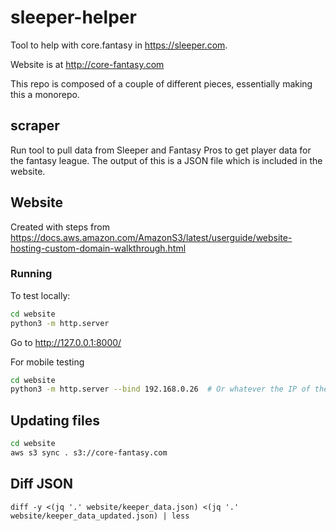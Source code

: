 # sleeper-helper

Tool to help with core.fantasy in https://sleeper.com.

Website is at http://core-fantasy.com

This repo is composed of a couple of different pieces, essentially making this a monorepo.

## scraper
Run tool to pull data from Sleeper and Fantasy Pros to get player data for the fantasy league. The output of this is a
JSON file which is included in the website.

## Website
Created with steps from https://docs.aws.amazon.com/AmazonS3/latest/userguide/website-hosting-custom-domain-walkthrough.html
### Running
To test locally:
```bash
cd website
python3 -m http.server
```
Go to http://127.0.0.1:8000/
  
For mobile testing
```bash
cd website
python3 -m http.server --bind 192.168.0.26  # Or whatever the IP of the machine is
```

## Updating files
```bash
cd website
aws s3 sync . s3://core-fantasy.com
```

## Diff JSON
`diff -y <(jq '.' website/keeper_data.json) <(jq '.' website/keeper_data_updated.json) | less`
